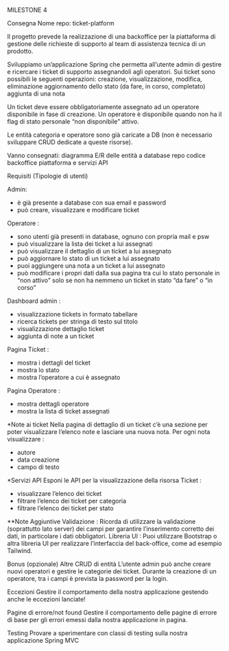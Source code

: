 MILESTONE 4

Consegna
Nome repo: 
ticket-platform

Il progetto prevede la realizzazione di una backoffice per la piattaforma di gestione delle richieste di supporto al team di assistenza tecnica di un prodotto.

Sviluppiamo un’applicazione Spring che permetta all’utente admin di gestire e ricercare i ticket di supporto assegnandoli agli operatori.
Sui ticket sono possibili le seguenti operazioni: 
creazione, visualizzazione, modifica, eliminazione
aggiornamento dello stato (da fare, in corso, completato)
aggiunta di una nota

Un ticket deve essere obbligatoriamente assegnato ad un operatore disponibile in fase di creazione. Un operatore è disponibile quando non ha il flag di stato personale “non disponibile” attivo.

Le entità categoria e operatore sono già caricate a DB (non è necessario sviluppare CRUD dedicate a queste risorse).

Vanno consegnati:
diagramma E/R delle entità a database
repo codice backoffice piattaforma e servizi API


Requisiti (Tipologie di utenti)

Admin:
- è già presente a database con sua email e password
- può creare, visualizzare e modificare ticket

Operatore :
- sono utenti già presenti in database, ognuno con propria mail e psw
- può visualizzare la lista dei ticket a lui assegnati
- può visualizzare il dettaglio di un ticket a lui assegnato
- può aggiornare lo stato di un ticket a lui assegnato
- puoi aggiungere una nota a un ticket a lui assegnato
- può modificare i propri dati dalla sua pagina tra cui lo stato personale in “non attivo” solo se non ha nemmeno un ticket in stato “da fare” o “in corso”

Dashboard admin :
- visualizzazione tickets in formato tabellare
- ricerca tickets per stringa di testo sul titolo
- visualizzazione dettaglio ticket
- aggiunta di note a un ticket

Pagina Ticket :
- mostra i dettagli del ticket
- mostra lo stato
- mostra l’operatore a cui è assegnato

Pagina Operatore :
- mostra dettagli operatore
- mostra la lista di ticket assegnati

*Note ai ticket
Nella pagina di dettaglio di un ticket c’è una sezione per poter visualizzare l’elenco note e lasciare una nuova nota.
Per ogni nota visualizzare :
- autore
- data creazione
- campo di testo

*Servizi API 
Esponi le API per la visualizzazione della risorsa Ticket :
- visualizzare l’elenco dei ticket
- filtrare l’elenco dei ticket per categoria
- filtrare l’elenco dei ticket per stato

**Note Aggiuntive
Validazione :
Ricorda di utilizzare la validazione (soprattutto lato server) dei campi per garantire l’inserimento corretto dei dati, in particolare i dati obbligatori.
Libreria UI :
Puoi utilizzare Bootstrap o altra libreria UI per realizzare l’interfaccia del back-office, come ad esempio Tailwind.



Bonus (opzionale)
Altre CRUD di entità
L’utente admin può anche creare nuovi operatori e gestire le categorie dei ticket.
Durante la creazione di un operatore, tra i campi è prevista la password per la login.

Eccezioni
Gestire il comportamento della nostra applicazione gestendo anche le eccezioni lanciate!

Pagine di errore/not found
Gestire il comportamento delle pagine di errore di base per gli errori emessi dalla nostra applicazione in pagina.

Testing
Provare a sperimentare con classi di testing sulla nostra applicazione Spring MVC
